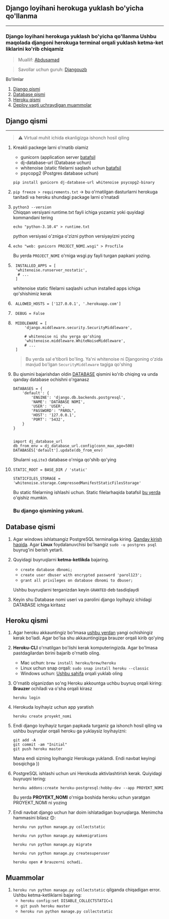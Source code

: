 ## **Django loyihani herokuga yuklash bo'yicha qo'llanma**
***

### Django loyihani herokuga yuklash bo'yicha qo'llanma Ushbu maqolada djangoni herokuga terminal orqali yuklash ketma-ket liklarini ko'rib chiqamiz

> Muallif: [Abdusamad](https://t.me/malikovdev)

> Savollar uchun guruh: [Djangouzb](https://t.me/djangouzb)

Bo'limlar   
 1. [Django qismi](https://github.com/sevbo2003/common-python-problems/blob/master/djangoni-herokuga-yuklash.md#django-qismi)
 2. [Database qismi](https://github.com/sevbo2003/common-python-problems/blob/master/djangoni-herokuga-yuklash.md#database-qismi)
 3. [Heroku qismi](https://github.com/sevbo2003/common-python-problems/blob/master/djangoni-herokuga-yuklash.md#heroku-qismi)
 4. [Deploy vaqti uchraydigan muammolar](https://github.com/sevbo2003/common-python-problems/blob/master/djangoni-herokuga-yuklash.md#muammolar)


## Django qismi
***
> ⚠️ Virtual muhit ichida ekanligizga ishonch hosil qiling
1. Kreakli packege larni o'rnatib olamiz
    - gunicorn (application server [batafsil](https://vsupalov.com/what-is-gunicorn/)
    - dj-database-url (Database uchun)
    - whitenoise (static filelarni saqlash uchun [batafsil](https://github.com/sevbo2003/common-python-problems/blob/master/django-static-filelar.md)
    - psycopg2 (Postgres database uchun)

    ```pip install gunicorn dj-database-url whitenoise psycopg2-binary```

2.  ```pip freeze > requirements.txt```  -> bu o'rnatilgan dasturlarni herokuga tanitadi va heroku shundagi package larni o'rnatadi

3. `python3 --version`  
    Chiqqan versiyani runtime.txt fayli ichiga yozamiz yoki quyidagi kommandani tering
    
    ```echo "python-3.10.4" > runtime.txt```

    python versiyasi o'zniga o'zizni python versiyayizni yozing
4. ```echo "web: gunicorn PROJECT_NOMI.wsgi" > Procfile```
    
    Bu yerda `PROJECT_NOMI` o'rniga wsgi.py fayli turgan papkani yozing.
5. ```
    INSTALLED_APPS = [
    'whitenoise.runserver_nostatic',
     # ...
    ]
    ```
    whitenoise static filelarni saqlashi uchun installed apps ichiga qo'shishimiz kerak
6. ``` 
    ALLOWED_HOSTS = ['127.0.0.1', '.herokuapp.com']
    ```
7. ` DEBUG = False`
8. ```
    MIDDLEWARE = [
        'django.middleware.security.SecurityMiddleware',
        
        # whitenoise ni shu yerga qo'shing
        'whitenoise.middleware.WhiteNoiseMiddleware',
        # ...
    ]
    ```
    > Bu yerda sal e'tiborli bo'ling. Ya'ni whitenoise ni Djangoning o'zida mavjud bo'lgan `SecurityMiddleware` tagiga qo'shing
9. Bu qismini bajarishdan oldin [DATABASE](https://github.com/sevbo2003/common-python-problems/blob/master/djangoni-herokuga-yuklash.md#database-qismi) qismini ko'rib chiqing va unda qanday database ochishni o'rganasz 
    
    ```
    DATABASES = {
        'default': {
            'ENGINE': 'django.db.backends.postgresql',
            'NAME': 'DATABASE NOMI',
            'USER': 'USER',
            'PASSWORD': "PAROL",
            'HOST': '127.0.0.1',
            'PORT': '5432',
        }
    }
        

    import dj_database_url
    db_from_env = dj_database_url.config(conn_max_age=500)
    DATABASES['default'].update(db_from_env)
    ```
    Shularni `sqLite3` database o'rniga qo'shib qo'ying

10. ```
    STATIC_ROOT = BASE_DIR / 'static'

    STATICFILES_STORAGE = 'whitenoise.storage.CompressedManifestStaticFilesStorage'
    ```
    Bu static filelarning ishlashi uchun. Static filelarhaqida batafsil [bu yerda](https://github.comsevbo2003/common-python-problems/blob/masterdjango-static-filelar.md) o'qishiz mumkin.
    ### Bu django qismining yakuni.


## Database qismi
 1. Agar windows ishlatsangiz PostgreSQL terminaliga kiring. [Qanday kirish haqida](https://linuxhint.com/connect-to-postgresql-database-command-line-windows/). 
 Agar **Linux** foydalanuvchisi bo'lsangiz `sudo -u postgres psql` buyrug'ini berish yetarli.
 2. Quyidagi buyruqlarni **ketma-ketlikda** bajaring.
    - `create database dbnomi;`
    - `create user dbuser with encrypted password 'parol123';`
    - `grant all privileges on database dbnomi to dbuser;`
    
    Ushbu buyruqlarni terganizdan keyin `GRANTED` deb tasdiqlaydi
 3. Keyin shu Database nomi useri va parolini django loyihayiz ichidagi DATABASE ichiga kiritasz

## Heroku qismi
 1. Agar heroku akkauntingiz bo'lmasa [ushbu yerdan](https://signup.heroku.com/) yangi ochishingiz kerak bo'ladi. Agar bo'lsa shu akkauntingizga brauzer orqali kirib qo'ying
 2. **Heroku-CLI** o'rnatilgan bo'lishi kerak komputeringizda. Agar bo'lmasa pastdagilardan birini bajarib o'rnatib oling.
    - Mac uchun: `brew install heroku/brew/heroku`
    - Linux uchun snap orqali: `sudo snap install heroku --classic`
    - Windows uchun: [Ushbu sahifa](https://devcenter.heroku.com/articles/getting-started-with-python#set-up) orqali yuklab oling
 3. O'rnatib olganizdan so'ng Heroku akkountga uchbu buyruq      orqali kiring: **Brauzer** ochiladi va o'sha orqali kirasz
    ```
    heroku login
    ```
    
4. Herokuda loyihayiz uchun app yaratish
    ```
    heroku create proyekt_nomi
    ```
    
5. Endi django loyihayiz turgan papkada turganiz ga ishonch hosil qiling va ushbu buyruqlar orqali heroku ga yuklaysiz loyihayizni:
    ```
    git add -A
    git commit -am "Initial"
    git push heroku master
    ```
    Mana endi sizning loyihangiz Herokuga yuklandi. Endi navbat keyingi bosqichga ))
6. PostgreSQL ishlashi uchun uni Herokuda aktivlashtirish kerak. Quiyidagi buyruqni tering:
    ```
    heroku addons:create heroku-postgresql:hobby-dev --app PROYEKT_NOMI
    ```
    Bu yerda **PROYEKT_NOMI** o'rniga boshida heroku uchun yaratgan PROYEKT_NOMI ni yozing
7. Endi navbat django uchun har doim ishlatadigan buyruqlarga. Menimcha hammasini bilasz 😊:
    ```
    heroku run python manage.py collectstatic

    heroku run python manage.py makemigrations

    heroku run python manage.py migrate

    heroku run python manage.py createsuperuser

    heroku open # brauzerni ochadi.

    ```

## Muammolar
 1. `heroku run python manage.py collectstatic` qilganda chiqadigan error. Ushbu ketma-ketliklarni bajaring:
    - ``` heroku config:set DISABLE_COLLECTSTATIC=1 ```
    - ``` git push heroku master ```
    - ``` heroku run python manage.py collectstatic ```